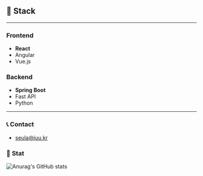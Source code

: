## 🔨 Stack

---

### Frontend
- **React**
- Angular
- Vue.js

### Backend
- **Spring Boot**
- Fast API
- Python

---

### 📞 Contact
- seula@juu.kr

### 🎯 **Stat**
![Anurag's GitHub stats](https://github-readme-stats.vercel.app/api?username=Sulicious&hide=stars,contribs)